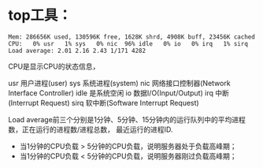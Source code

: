 # top工具：

```
Mem: 286656K used, 130596K free, 1628K shrd, 4908K buff, 23456K cached
CPU:   0% usr   1% sys   0% nic  96% idle   0% io   0% irq   1% sirq
Load average: 2.01 2.16 2.43 1/171 4282
```


CPU是显示CPU的状态信息，

usr     用户进程(user)
sys     系统进程(system)
nic     网络接口控制器(Network Interface Controller)
idle    是系统空闲
io      数据I/O(Input/Output)
irq     中断(Interrupt Request)
sirq    软中断(Software Interrupt Request)

Load average前三个分别是1分钟、5分钟、15分钟内的运行队列中的平均进程数，正在运行的进程数/进程总数， 最近运行的进程ID.

* 当1分钟的CPU负载 > 5分钟的CPU负载，说明服务器处于负载高峰期；
* 当1分钟的CPU负载 < 5分钟的CPU负载，说明服务器刚过负载高峰期； 
